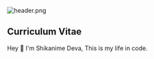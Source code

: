 <!-- markdownlint-disable first-line-heading -->

![header.png](https://raw.githubusercontent.com/shikanime/shikanime/main/assets/github-header.png)

<!-- markdownlint-enable first-line-heading -->

## Curriculum Vitae

Hey 🌸 I'm Shikanime Deva, This is my life in code.
